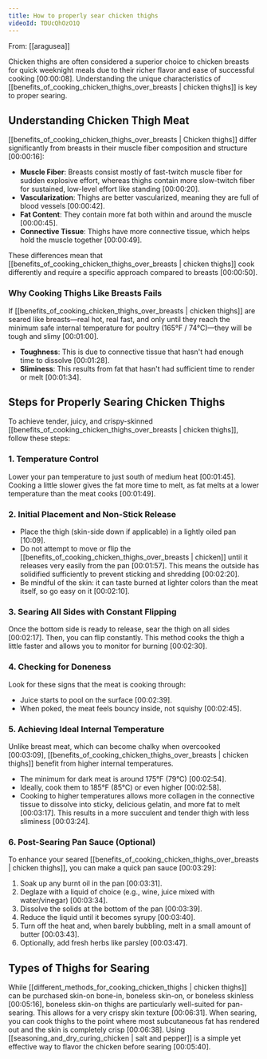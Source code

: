 ```yaml
---
title: How to properly sear chicken thighs
videoId: TDUcQhOzO1Q
---
```


From: [[aragusea]] <br/> 

Chicken thighs are often considered a superior choice to chicken breasts for quick weeknight meals due to their richer flavor and ease of successful cooking <a class="yt-timestamp" data-t="00:00:08">[00:00:08]</a>. Understanding the unique characteristics of [[benefits_of_cooking_chicken_thighs_over_breasts | chicken thighs]] is key to proper searing.

## Understanding Chicken Thigh Meat

[[benefits_of_cooking_chicken_thighs_over_breasts | Chicken thighs]] differ significantly from breasts in their muscle fiber composition and structure <a class="yt-timestamp" data-t="00:00:16">[00:00:16]</a>:
*   **Muscle Fiber**: Breasts consist mostly of fast-twitch muscle fiber for sudden explosive effort, whereas thighs contain more slow-twitch fiber for sustained, low-level effort like standing <a class="yt-timestamp" data-t="00:00:20">[00:00:20]</a>.
*   **Vascularization**: Thighs are better vascularized, meaning they are full of blood vessels <a class="yt-timestamp" data-t="00:00:42">[00:00:42]</a>.
*   **Fat Content**: They contain more fat both within and around the muscle <a class="yt-timestamp" data-t="00:00:45">[00:00:45]</a>.
*   **Connective Tissue**: Thighs have more connective tissue, which helps hold the muscle together <a class="yt-timestamp" data-t="00:00:49">[00:00:49]</a>.

These differences mean that [[benefits_of_cooking_chicken_thighs_over_breasts | chicken thighs]] cook differently and require a specific approach compared to breasts <a class="yt-timestamp" data-t="00:00:50">[00:00:50]</a>.

### Why Cooking Thighs Like Breasts Fails

If [[benefits_of_cooking_chicken_thighs_over_breasts | chicken thighs]] are seared like breasts—real hot, real fast, and only until they reach the minimum safe internal temperature for poultry (165°F / 74°C)—they will be tough and slimy <a class="yt-timestamp" data-t="00:01:00">[00:01:00]</a>.
*   **Toughness**: This is due to connective tissue that hasn't had enough time to dissolve <a class="yt-timestamp" data-t="00:01:28">[00:01:28]</a>.
*   **Sliminess**: This results from fat that hasn't had sufficient time to render or melt <a class="yt-timestamp" data-t="00:01:34">[00:01:34]</a>.

## Steps for Properly Searing Chicken Thighs

To achieve tender, juicy, and crispy-skinned [[benefits_of_cooking_chicken_thighs_over_breasts | chicken thighs]], follow these steps:

### 1. Temperature Control
Lower your pan temperature to just south of medium heat <a class="yt-timestamp" data-t="00:01:45">[00:01:45]</a>. Cooking a little slower gives the fat more time to melt, as fat melts at a lower temperature than the meat cooks <a class="yt-timestamp" data-t="00:01:49">[00:01:49]</a>.

### 2. Initial Placement and Non-Stick Release
*   Place the thigh (skin-side down if applicable) in a lightly oiled pan <a class="yt-timestamp" data-t="00:10:09">[10:09]</a>.
*   Do not attempt to move or flip the [[benefits_of_cooking_chicken_thighs_over_breasts | chicken]] until it releases very easily from the pan <a class="yt-timestamp" data-t="00:01:57">[00:01:57]</a>. This means the outside has solidified sufficiently to prevent sticking and shredding <a class="yt-timestamp" data-t="00:02:20">[00:02:20]</a>.
*   Be mindful of the skin: it can taste burned at lighter colors than the meat itself, so go easy on it <a class="yt-timestamp" data-t="00:02:10">[00:02:10]</a>.

### 3. Searing All Sides with Constant Flipping
Once the bottom side is ready to release, sear the thigh on all sides <a class="yt-timestamp" data-t="00:02:17">[00:02:17]</a>. Then, you can flip constantly. This method cooks the thigh a little faster and allows you to monitor for burning <a class="yt-timestamp" data-t="00:02:30">[00:02:30]</a>.

### 4. Checking for Doneness
Look for these signs that the meat is cooking through:
*   Juice starts to pool on the surface <a class="yt-timestamp" data-t="00:02:39">[00:02:39]</a>.
*   When poked, the meat feels bouncy inside, not squishy <a class="yt-timestamp" data-t="00:02:45">[00:02:45]</a>.

### 5. Achieving Ideal Internal Temperature
Unlike breast meat, which can become chalky when overcooked <a class="yt-timestamp" data-t="00:03:09">[00:03:09]</a>, [[benefits_of_cooking_chicken_thighs_over_breasts | chicken thighs]] benefit from higher internal temperatures.
*   The minimum for dark meat is around 175°F (79°C) <a class="yt-timestamp" data-t="00:02:54">[00:02:54]</a>.
*   Ideally, cook them to 185°F (85°C) or even higher <a class="yt-timestamp" data-t="00:02:58">[00:02:58]</a>.
*   Cooking to higher temperatures allows more collagen in the connective tissue to dissolve into sticky, delicious gelatin, and more fat to melt <a class="yt-timestamp" data-t="00:03:17">[00:03:17]</a>. This results in a more succulent and tender thigh with less sliminess <a class="yt-timestamp" data-t="00:03:24">[00:03:24]</a>.

### 6. Post-Searing Pan Sauce (Optional)
To enhance your seared [[benefits_of_cooking_chicken_thighs_over_breasts | chicken thighs]], you can make a quick pan sauce <a class="yt-timestamp" data-t="00:03:29">[00:03:29]</a>:
1.  Soak up any burnt oil in the pan <a class="yt-timestamp" data-t="00:03:31">[00:03:31]</a>.
2.  Deglaze with a liquid of choice (e.g., wine, juice mixed with water/vinegar) <a class="yt-timestamp" data-t="00:03:34">[00:03:34]</a>.
3.  Dissolve the solids at the bottom of the pan <a class="yt-timestamp" data-t="00:03:39">[00:03:39]</a>.
4.  Reduce the liquid until it becomes syrupy <a class="yt-timestamp" data-t="00:03:40">[00:03:40]</a>.
5.  Turn off the heat and, when barely bubbling, melt in a small amount of butter <a class="yt-timestamp" data-t="00:03:43">[00:03:43]</a>.
6.  Optionally, add fresh herbs like parsley <a class="yt-timestamp" data-t="00:03:47">[00:03:47]</a>.

## Types of Thighs for Searing
While [[different_methods_for_cooking_chicken_thighs | chicken thighs]] can be purchased skin-on bone-in, boneless skin-on, or boneless skinless <a class="yt-timestamp" data-t="00:05:16">[00:05:16]</a>, boneless skin-on thighs are particularly well-suited for pan-searing. This allows for a very crispy skin texture <a class="yt-timestamp" data-t="00:06:31">[00:06:31]</a>. When searing, you can cook thighs to the point where most subcutaneous fat has rendered out and the skin is completely crisp <a class="yt-timestamp" data-t="00:06:38">[00:06:38]</a>. Using [[seasoning_and_dry_curing_chicken | salt and pepper]] is a simple yet effective way to flavor the chicken before searing <a class="yt-timestamp" data-t="00:05:40">[00:05:40]</a>.